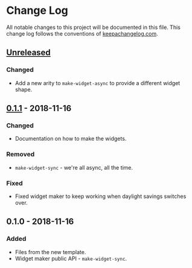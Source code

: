 # Change Log
All notable changes to this project will be documented in this file. This change log follows the conventions of [keepachangelog.com](http://keepachangelog.com/).

## [Unreleased]
### Changed
- Add a new arity to `make-widget-async` to provide a different widget shape.

## [0.1.1] - 2018-11-16
### Changed
- Documentation on how to make the widgets.

### Removed
- `make-widget-sync` - we're all async, all the time.

### Fixed
- Fixed widget maker to keep working when daylight savings switches over.

## 0.1.0 - 2018-11-16
### Added
- Files from the new template.
- Widget maker public API - `make-widget-sync`.

[Unreleased]: https://github.com/your-name/myblog/compare/0.1.1...HEAD
[0.1.1]: https://github.com/your-name/myblog/compare/0.1.0...0.1.1
